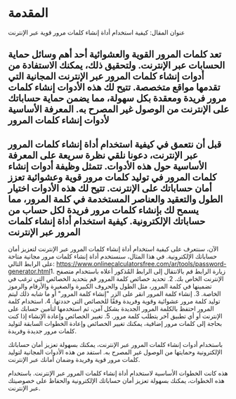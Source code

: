 المقدمة
=======

عنوان المقال: كيفية استخدام أداة إنشاء كلمات مرور قوية عبر الإنترنت

تعد كلمات المرور القوية والعشوائية أحد أهم وسائل حماية الحسابات عبر الإنترنت. ولتحقيق ذلك، يمكنك الاستفادة من أدوات إنشاء كلمات المرور عبر الإنترنت المجانية التي تقدمها مواقع متخصصة. تتيح لك هذه الأدوات إنشاء كلمات مرور فريدة ومعقدة بكل سهولة، مما يضمن حماية حساباتك على الإنترنت من الوصول غير المصرح به. المعرفة الأساسية لأدوات إنشاء كلمات المرور
------------------------------------------

قبل أن نتعمق في كيفية استخدام أداة إنشاء كلمات المرور عبر الإنترنت، دعونا نلقي نظرة سريعة على المعرفة الأساسية حول هذه الأدوات. تتمثل وظيفة أدوات إنشاء كلمات المرور في توليد كلمات مرور قوية وعشوائية تعزز أمان حساباتك على الإنترنت. تتيح لك هذه الأدوات اختيار الطول والتعقيد والعناصر المستخدمة في كلمة المرور، مما يسمح لك بإنشاء كلمات مرور فريدة لكل حساب من حساباتك الإلكترونية. كيفية استخدام أداة إنشاء كلمات المرور عبر الإنترنت
--------------------------------------------------

الآن، سنتعرف على كيفية استخدام أداة إنشاء كلمات المرور عبر الإنترنت لتعزيز أمان حساباتك الإلكترونية. في هذا المثال، سنستخدم أداة إنشاء كلمات مرور مجانية متاحة على الرابط التالي: <https://www.onlinecalculatorsfree.com/ar/tools/password-generator.html>1. زيارة الرابط قم بالانتقال إلى الرابط المُذكور أعلاه باستخدام متصفح الإنترنت الخاص بك.
2. تحديد خصائص كلمة المرور قم بتحديد الخصائص التي ترغب في تضمينها في كلمة المرور، مثل الطول والحروف الكبيرة والصغيرة والأرقام والرموز الخاصة.
3. إنشاء كلمة المرور انقر على الزر "إنشاء كلمة المرور" أو ما شابه ذلك ليتم توليد كلمة مرور عشوائية وقوية وفريدة وفقًا للخصائص التي حددتها.
4. استخدام كلمة المرور احتفظ بالكلمة المرور الجديدة بشكل آمن، ثم استخدمها لتأمين حسابك على الإنترنت أو أي تطبيق آخر يتطلب كلمة مرور.
5. تغيير الخصائص وإعادة الإنشاء إذا كنت بحاجة إلى كلمات مرور إضافية، يمكنك تغيير الخصائص وإعادة الخطوات السابقة لتوليد كلمات مرور جديدة وفريدة.

باستخدام أدوات إنشاء كلمات المرور عبر الإنترنت، يمكنك بسهولة تعزيز أمان حساباتك الإلكترونية وحمايتها من الوصول غير المصرح به. استفد من هذه الأدوات المجانية لتوليد كلمات مرور قوية وفريدة وضمان أمانك عبر الإنترنت.

هذه كانت الخطوات الأساسية لاستخدام أداة إنشاء كلمات المرور عبر الإنترنت. باستخدام هذه الخطوات، يمكنك بسهولة تعزيز أمان حساباتك الإلكترونية والحفاظ على خصوصيتك عبر الإنترنت.
